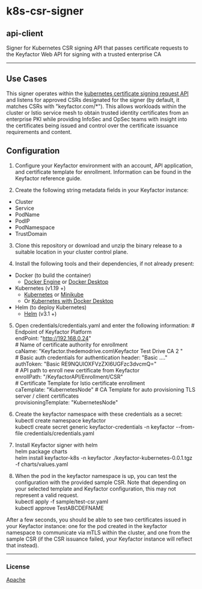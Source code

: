 # k8s-csr-signer
## api-client

Signer for Kubernetes CSR signing API that passes certificate requests to the Keyfactor Web API for signing with a trusted enterprise CA

<!-- add integration specific information below -->
*** 

## Use Cases

This signer operates within the [kubernetes certificate signing request API](https://kubernetes.io/docs/reference/access-authn-authz/certificate-signing-requests/) and listens for approved CSRs designated for the signer (by default, it matches CSRs with &quot;keyfactor.com/*&quot;). This allows workloads within the cluster or Istio service mesh to obtain trusted identity certificates from an enterprise PKI while providing InfoSec and OpSec teams with insight into the certificates being issued and control over the certificate issuance requirements and content.

## Configuration

1. Configure your Keyfactor environment with an account, API application, and certificate template for enrollment. Information can be found in the Keyfactor reference guide.

2. Create the following string metadata fields in your Keyfactor instance:
- Cluster
- Service
- PodName
- PodIP
- PodNamespace
- TrustDomain

3. Clone this repository or download and unzip the binary release to a suitable location in your cluster control plane.

4. Install the following tools and their dependencies, if not already present:

* Docker (to build the container)
    * [Docker Engine](https://docs.docker.com/engine/install/) or [Docker Desktop](https://docs.docker.com/desktop/)
* Kubernetes (v1.19 +)
    * [Kubernetes](https://kubernetes.io/docs/tasks/tools/) or [Minikube](https://minikube.sigs.k8s.io/docs/start/)
    * Or [Kubernetes with Docker Desktop](https://docs.docker.com/desktop/kubernetes/)
* Helm (to deploy Kubernetes)
    * [Helm](https://helm.sh/docs/intro/install/) (v3.1 +)

5. Open credentials/credentials.yaml and enter the following information:
\# Endpoint of Keyfactor Platform  
endPoint: "http://192.168.0.24"  
\# Name of certificate authority for enrollment  
caName: "Keyfactor.thedemodrive.com\\Keyfactor Test Drive CA 2 "  
\# Basic auth credentials for authentication header: "Basic ...."  
authToken: "Basic RE9NQUlOXFVzZXI6UGFzc3dvcmQ="  
\# API path to enroll new certificate from Keyfactor  
enrollPath: "/KeyfactorAPI/Enrollment/CSR"  
\# Certificate Template for Istio certificate enrollment  
caTemplate: "KubernetesNode"
\# CA Template for auto provisioning TLS server / client certificates  
provisioningTemplate: "KubernetesNode"

6. Create the keyfactor namespace with these credentials as a secret:  
kubectl create namespace keyfactor  
kubectl create secret generic keyfactor-credentials -n keyfactor --from-file credentials/credentials.yaml

7. Install Keyfactor signer with helm  
helm package charts  
helm install keyfactor-k8s -n keyfactor ./keyfactor-kubernetes-0.0.1.tgz -f charts/values.yaml

8. When the pod in the keyfactor namespace is up, you can test the configuration with the provided sample CSR. Note that depending on your selected template and Keyfactor configuration, this may not represent a valid request.  
kubectl apply -f sample/test-csr.yaml  
kubectl approve TestABCDEFNAME

After a few seconds, you should be able to see two certificates issued in your Keyfactor instance: one for the pod created in the keyfactor namespace to communicate via mTLS within the cluster, and one from the sample CSR (if the CSR issuance failed, your Keyfactor instance will reflect that instead).


***

### License
[Apache](https://apache.org/licenses/LICENSE-2.0)
